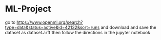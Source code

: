 # ML-Project
go to https://www.openml.org/search?type=data&status=active&id=42132&sort=runs and download and save the dataset as dataset.arff
then follow the directions in the jupyter notebook
